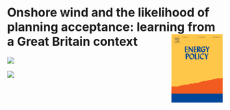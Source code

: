 Onshore wind and the likelihood of planning acceptance: learning from a Great Britain context <img src="energyPolicy.png" align="right" />
======================================================

<a href="http://dx.doi.org/10.1016/j.enpol.2019.01.002"><img src="https://img.shields.io/badge/DOI-http%3A%2F%2Fdx.doi.org%2F10.1016%2Fj.enpol.2019.01.002%20-blue.svg"/></a>

<a href="https://www.journals.elsevier.com/energy-policy"><img src="https://img.shields.io/badge/Article-hlink%to%paper-orange.svg"/></a>
